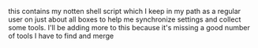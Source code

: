this contains my notten shell script which I keep in my path as a regular user on just about all boxes to help me synchronize settings and collect some tools.
I'll be adding more to this because it's missing a good number of tools I have to find and merge

